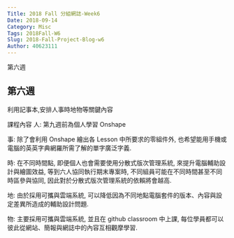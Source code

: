 ```yaml
---
Title: 2018 Fall 分組網誌-Week6
Date: 2018-09-14 
Category: Misc
Tags: 2018Fall-W6
Slug: 2018-Fall-Project-Blog-w6
Author: 40623111
---
```


第六週

<!-- PELICAN_END_SUMMARY -->

第六週
-----
利用記事本,安排人事時地物等關鍵內容

課程內容
人: 第九週前為個人學習 Onshape

事: 除了會利用 Onshape 繪出各 Lesson 中所要求的零組件外, 也希望能用手機或電腦的英英字典網羅所需了解的單字廣泛字義.

時: 在不同時間點, 即便個人也會需要使用分散式版次管理系統, 來提升電腦輔助設計與繪圖效益, 等到六人協同執行期末專案時, 不同組員可能在不同時間甚至不同時區參與協同, 因此對於分散式版次管理系統的依賴將會越高.

地: 由於採用可攜與雲端系統, 可以降低因為不同地點電腦套件的版本、內容與設定差異所造成的輔助設計問題.

物: 主要採用可攜與雲端系統, 並且在 github classroom 中上課, 每位學員都可以彼此從網站、簡報與網誌中的內容互相觀摩學習.